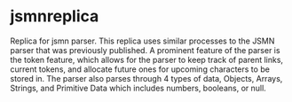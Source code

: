 # jsmnreplica
Replica for jsmn parser.
This replica uses similar processes to the JSMN parser that was previously published. A prominent feature of the parser is the token feature, which allows for the parser to keep track of parent links, current tokens, and allocate future ones for upcoming characters to be stored in. The parser also parses through 4 types of data, Objects, Arrays, Strings, and Primitive Data which includes numbers, booleans, or null. 